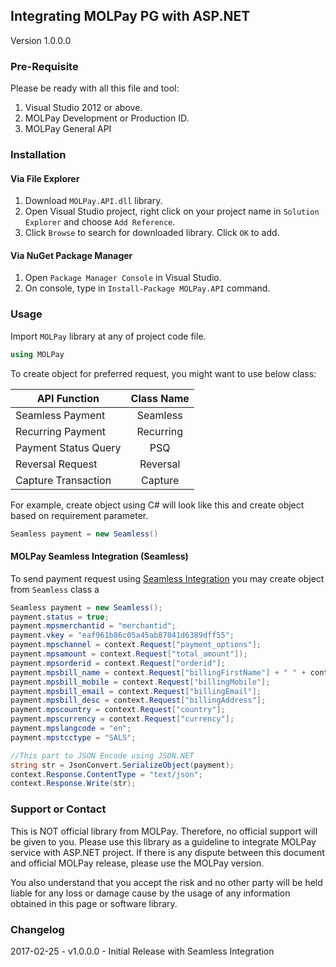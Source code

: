 ## Integrating MOLPay PG with ASP.NET
Version 1.0.0.0

### Pre-Requisite
Please be ready with all this file and tool:

1. Visual Studio 2012 or above.
2. MOLPay Development or Production ID.
3. MOLPay General API

### Installation

#### Via File Explorer
1. Download `MOLPay.API.dll` library.
2. Open Visual Studio project, right click on your project name in `Solution Explorer` and choose `Add Reference`.
3. Click `Browse` to search for downloaded library. Click `OK` to add.

#### Via NuGet Package Manager
1. Open `Package Manager Console` in Visual Studio.
2. On console, type in `Install-Package MOLPay.API` command.

### Usage
Import `MOLPay` library at any of project code file.

```C#
using MOLPay
```

To create object for preferred request, you might want to use below class:

| API Function        | Class Name |
| ------------- |:-------------:| 
| Seamless Payment     | Seamless | 
| Recurring Payment    | Recurring |   
| Payment Status Query | PSQ  |
| Reversal Request | Reversal |
| Capture Transaction | Capture |

For example, create object using C# will look like this and create object based on requirement parameter.
```C#
Seamless payment = new Seamless()
```

#### MOLPay Seamless Integration (Seamless)
To send payment request using [Seamless Integration](https://github.com/MOLPay/Seamless_Integration) you may create object from `Seamless` class a  

```C#
Seamless payment = new Seamless();
payment.status = true;
payment.mpsmerchantid = "merchantid";
payment.vkey = "eaf961b86c05a45ab87041d6389dff55";
payment.mpschannel = context.Request["payment_options"];
payment.mpsamount = context.Request["total_amount"]);
payment.mpsorderid = context.Request["orderid"];
payment.mpsbill_name = context.Request["billingFirstName"] + " " + context.Request["billingLastName"];
payment.mpsbill_mobile = context.Request["billingMobile"];
payment.mpsbill_email = context.Request["billingEmail"];
payment.mpsbill_desc = context.Request["billingAddress"];
payment.mpscountry = context.Request["country"];
payment.mpscurrency = context.Request["currency"];
payment.mpslangcode = "en";
payment.mpstcctype = "SALS";

//This part to JSON Encode using JSON.NET
string str = JsonConvert.SerializeObject(payment);
context.Response.ContentType = "text/json";
context.Response.Write(str);
```

### Support or Contact
This is NOT official library from MOLPay. Therefore, no official support will be given to you. Please use this library as a guideline to integrate MOLPay service with ASP.NET project. If there is any dispute between this document and official MOLPay release, please use the MOLPay version. 

You also understand that you accept the risk and no other party will be held liable for any loss or damage cause by the usage of any information obtained in this page or software library.


### Changelog
2017-02-25 - v1.0.0.0 - Initial Release with Seamless Integration 
